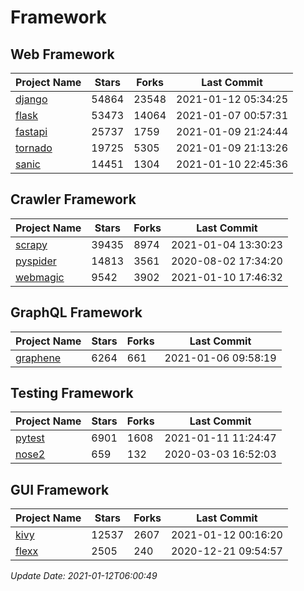 # Framework

## Web Framework
| Project Name | Stars | Forks | Last Commit |
| ------------ | ----- | ----- | ----------- |
| [django](https://github.com/django/django) | 54864 | 23548 | 2021-01-12 05:34:25 |
| [flask](https://github.com/pallets/flask) | 53473 | 14064 | 2021-01-07 00:57:31 |
| [fastapi](https://github.com/tiangolo/fastapi) | 25737 | 1759 | 2021-01-09 21:24:44 |
| [tornado](https://github.com/tornadoweb/tornado) | 19725 | 5305 | 2021-01-09 21:13:26 |
| [sanic](https://github.com/sanic-org/sanic) | 14451 | 1304 | 2021-01-10 22:45:36 |

## Crawler Framework
| Project Name | Stars | Forks | Last Commit |
| ------------ | ----- | ----- | ----------- |
| [scrapy](https://github.com/scrapy/scrapy) | 39435 | 8974 | 2021-01-04 13:30:23 |
| [pyspider](https://github.com/binux/pyspider) | 14813 | 3561 | 2020-08-02 17:34:20 |
| [webmagic](https://github.com/code4craft/webmagic) | 9542 | 3902 | 2021-01-10 17:46:32 |

## GraphQL Framework
| Project Name | Stars | Forks | Last Commit |
| ------------ | ----- | ----- | ----------- |
| [graphene](https://github.com/graphql-python/graphene) | 6264 | 661 | 2021-01-06 09:58:19 |

## Testing Framework
| Project Name | Stars | Forks | Last Commit |
| ------------ | ----- | ----- | ----------- |
| [pytest](https://github.com/pytest-dev/pytest) | 6901 | 1608 | 2021-01-11 11:24:47 |
| [nose2](https://github.com/nose-devs/nose2) | 659 | 132 | 2020-03-03 16:52:03 |

## GUI Framework
| Project Name | Stars | Forks | Last Commit |
| ------------ | ----- | ----- | ----------- |
| [kivy](https://github.com/kivy/kivy) | 12537 | 2607 | 2021-01-12 00:16:20 |
| [flexx](https://github.com/flexxui/flexx) | 2505 | 240 | 2020-12-21 09:54:57 |

*Update Date: 2021-01-12T06:00:49*